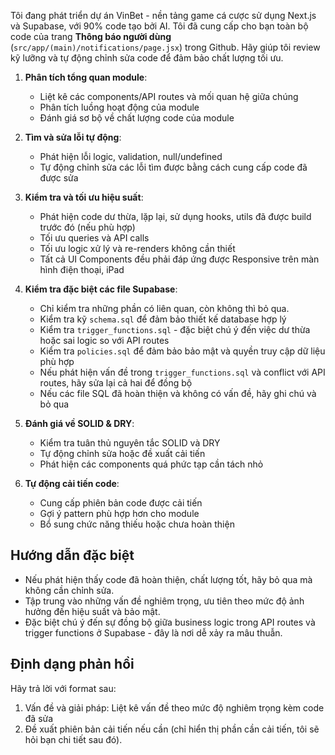 Tôi đang phát triển dự án VinBet - nền tảng game cá cược sử dụng Next.js và Supabase, với 90% code tạo bởi AI. Tôi đã cung cấp cho bạn toàn bộ code của trang **Thông báo người dùng** (`src/app/(main)/notifications/page.jsx`) trong Github. Hãy giúp tôi review kỹ lưỡng và tự động chỉnh sửa code để đảm bảo chất lượng tối ưu.

1. **Phân tích tổng quan module**:

   - Liệt kê các components/API routes và mối quan hệ giữa chúng
   - Phân tích luồng hoạt động của module
   - Đánh giá sơ bộ về chất lượng code của module

2. **Tìm và sửa lỗi tự động**:

   - Phát hiện lỗi logic, validation, null/undefined
   - Tự động chỉnh sửa các lỗi tìm được bằng cách cung cấp code đã được sửa

3. **Kiểm tra và tối ưu hiệu suất**:

   - Phát hiện code dư thừa, lặp lại, sử dụng hooks, utils đã được build trước đó (nếu phù hợp)
   - Tối ưu queries và API calls
   - Tối ưu logic xử lý và re-renders không cần thiết
   - Tất cả UI Components đều phải đáp ứng được Responsive trên màn hình điện thoại, iPad

4. **Kiểm tra đặc biệt các file Supabase**:

   - Chỉ kiểm tra những phần có liên quan, còn không thì bỏ qua.
   - Kiểm tra kỹ `schema.sql` để đảm bảo thiết kế database hợp lý
   - Kiểm tra `trigger_functions.sql` - đặc biệt chú ý đến việc dư thừa hoặc sai logic so với API routes
   - Kiểm tra `policies.sql` để đảm bảo bảo mật và quyền truy cập dữ liệu phù hợp
   - Nếu phát hiện vấn đề trong `trigger_functions.sql` và conflict với API routes, hãy sửa lại cả hai để đồng bộ
   - Nếu các file SQL đã hoàn thiện và không có vấn đề, hãy ghi chú và bỏ qua

5. **Đánh giá về SOLID & DRY**:

   - Kiểm tra tuân thủ nguyên tắc SOLID và DRY
   - Tự động chỉnh sửa hoặc đề xuất cải tiến
   - Phát hiện các components quá phức tạp cần tách nhỏ

6. **Tự động cải tiến code**:
   - Cung cấp phiên bản code được cải tiến
   - Gợi ý pattern phù hợp hơn cho module
   - Bổ sung chức năng thiếu hoặc chưa hoàn thiện

## Hướng dẫn đặc biệt

- Nếu phát hiện thấy code đã hoàn thiện, chất lượng tốt, hãy bỏ qua mà không cần chỉnh sửa.
- Tập trung vào những vấn đề nghiêm trọng, ưu tiên theo mức độ ảnh hưởng đến hiệu suất và bảo mật.
- Đặc biệt chú ý đến sự đồng bộ giữa business logic trong API routes và trigger functions ở Supabase - đây là nơi dễ xảy ra mâu thuẫn.

## Định dạng phản hồi

Hãy trả lời với format sau:

1. Vấn đề và giải pháp: Liệt kê vấn đề theo mức độ nghiêm trọng kèm code đã sửa
2. Đề xuất phiên bản cải tiến nếu cần (chỉ hiển thị phần cần cải tiến, tôi sẽ hỏi bạn chi tiết sau đó).
